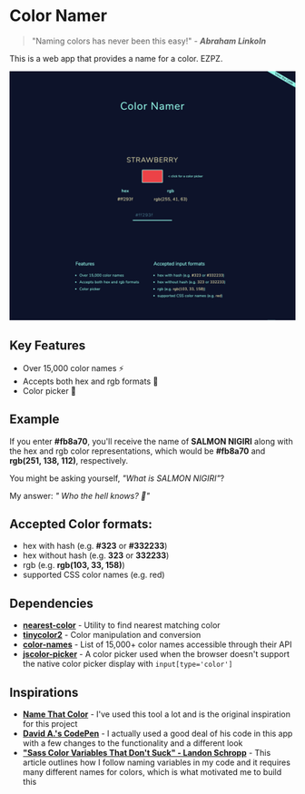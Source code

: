 # Color Namer

>"Naming colors has never been this easy!"
> \- **_Abraham Linkoln_**

This is a web app that provides a name for a color. EZPZ.

![App Screenshot](./screenshot.png)

## Key Features
- Over 15,000 color names ⚡️
- Accepts both hex and rgb formats 🎨
- Color picker 🏹

## Example

If you enter **#fb8a70**, you'll receive the name of **SALMON NIGIRI** along with the hex and rgb color representations, which would be **#fb8a70** and **rgb(251, 138, 112)**, respectively.

You might be asking yourself, _"What is SALMON NIGIRI"_?

My answer: _"
Who the hell knows? 🤷‍"_

## Accepted Color formats:

- hex with hash (e.g. **#323** or **#332233**)
- hex without hash (e.g. **323** or **332233**)
- rgb (e.g. **rgb(103, 33, 158)**)
- supported CSS color names (e.g. red)

## Dependencies
- **[nearest-color](https://github.com/dtao/nearest-color)** - Utility to find nearest matching color 
- **[tinycolor2](https://github.com/bgrins/TinyColor)** - Color manipulation and conversion 
- **[color-names](https://github.com/meodai/color-names)** - List of 15,000+ color names accessible through their API
- **[jscolor-picker](http://jscolor.com/)** - A color picker used when the browser doesn't support the native color picker display with `input[type='color']`

## Inspirations
- **[Name That Color](http://chir.ag/projects/name-that-color/#6195ED)** - I've used this tool a lot and is the original inspiration for this project
- **[David A.'s CodePen](https://codepen.io/meodai/details/mEvZRx#forks)** - I actually used a good deal of his code in this app with a few changes to the functionality and a different look
- **["Sass Color Variables That Don't Suck" - Landon Schropp](https://davidwalsh.name/sass-color-variables-dont-suck)** - This article outlines how I follow naming variables in my code and it requires many different names for colors, which is what motivated me to build this